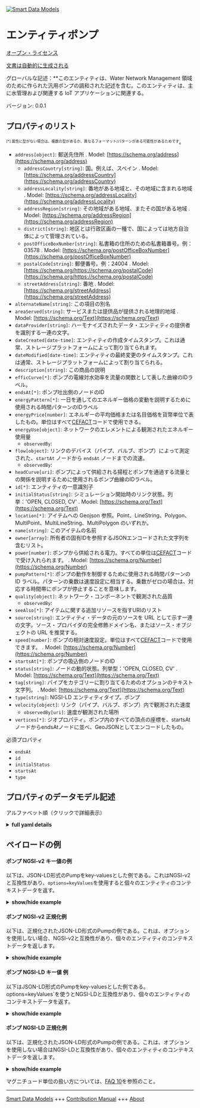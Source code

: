 <!-- 10-Header -->    
[![Smart Data Models](https://smartdatamodels.org/wp-content/uploads/2022/01/SmartDataModels_logo.png "Logo")](https://smartdatamodels.org)    
エンティティポンプ    
=========<!-- /10-Header -->    
<!-- 15-License -->    
[オープン・ライセンス](https://github.com/smart-data-models//dataModel.WaterDistributionManagementEPANET/blob/master/Pump/LICENSE.md)    
[文書は自動的に生成される](https://docs.google.com/presentation/d/e/2PACX-1vTs-Ng5dIAwkg91oTTUdt8ua7woBXhPnwavZ0FxgR8BsAI_Ek3C5q97Nd94HS8KhP-r_quD4H0fgyt3/pub?start=false&loop=false&delayms=3000#slide=id.gb715ace035_0_60)    
<!-- /15-License -->    
<!-- 20-Description -->    
グローバルな記述：**このエンティティは、Water Network Management 領域のために作られた汎用ポンプの調和された記述を含む。このエンティティは、主に水管理および関連する IoT アプリケーションに関連する。    
バージョン: 0.0.1    
<!-- /20-Description -->    
<!-- 30-PropertiesList -->    
## プロパティのリスト    
<sup><sub>[*] 属性に型がない場合は、複数の型があるか、異なるフォーマット/パターンがある可能性があるためです</sub></sup>。    
- `address[object]`: 郵送先住所  . Model: [https://schema.org/address](https://schema.org/address)	- `addressCountry[string]`: 国。例えば、スペイン  . Model: [https://schema.org/addressCountry](https://schema.org/addressCountry)    
	- `addressLocality[string]`: 番地がある地域と、その地域に含まれる地域  . Model: [https://schema.org/addressLocality](https://schema.org/addressLocality)    
	- `addressRegion[string]`: その地域がある地域、またその国がある地域  . Model: [https://schema.org/addressRegion](https://schema.org/addressRegion)    
	- `district[string]`: 地区とは行政区画の一種で、国によっては地方自治体によって管理されている。      
	- `postOfficeBoxNumber[string]`: 私書箱の住所のための私書箱番号。例：03578  . Model: [https://schema.org/postOfficeBoxNumber](https://schema.org/postOfficeBoxNumber)    
	- `postalCode[string]`: 郵便番号。例：24004  . Model: [https://schema.org/https://schema.org/postalCode](https://schema.org/https://schema.org/postalCode)    
	- `streetAddress[string]`: 番地  . Model: [https://schema.org/streetAddress](https://schema.org/streetAddress)    
- `alternateName[string]`: この項目の別名  - `areaServed[string]`: サービスまたは提供品が提供される地理的地域  . Model: [https://schema.org/Text](https://schema.org/Text)- `dataProvider[string]`: ハーモナイズされたデータ・エンティティの提供者を識別する一連の文字。  - `dateCreated[date-time]`: エンティティの作成タイムスタンプ。これは通常、ストレージプラットフォームによって割り当てられます。  - `dateModified[date-time]`: エンティティの最終変更のタイムスタンプ。これは通常、ストレージプラットフォームによって割り当てられる。  - `description[string]`: この商品の説明  - `efficCurve[*]`: ポンプの電線対水効率を流量の関数として表した曲線のIDラベル。  - `endsAt[*]`: ポンプ吐出側のノードのID  - `energyPattern[*]`: 一日を通してのエネルギー価格の変動を説明するために使用される時間パターンのIDラベル  - `energyPrice[number]`: エネルギーの平均価格または名目価格を貨幣単位で表したもの。単位はすべて[CEFACT](https://www.unece.org/cefact.html)コードで使用できる。  - `energyUse[object]`: ネットワークのエレメントによる観測されたエネルギー使用量  	- `observedBy`:       
- `flow[object]`: リンクのデバイス（パイプ、バルブ、ポンプ）によって測定された、`startAt` ノードから `endsAt` ノードまでの流速。  	- `observedBy`:       
- `headCurve[uri]`: ポンプによって供給される揚程とポンプを通過する流量との関係を説明するために使用されるポンプ曲線のIDラベル。  - `id[*]`: エンティティの一意識別子  - `initialStatus[string]`: シミュレーション開始時のリンク状態。列挙：'OPEN, CLOSED, CV'  . Model: [https://schema.org/Text](https://schema.org/Text)- `location[*]`: アイテムへの Geojson 参照。Point、LineString、Polygon、MultiPoint、MultiLineString、MultiPolygon のいずれか。  - `name[string]`: このアイテムの名前  - `owner[array]`: 所有者の固有IDを参照するJSONエンコードされた文字列を含むリスト。  - `power[number]`: ポンプから供給される電力。すべての単位は[CEFACT](https://www.unece.org/cefact.html)コードで受け入れられます。  . Model: [https://schema.org/Number](https://schema.org/Number)- `pumpPattern[*]`: ポンプの動作を制御するために使用される時間パターンの ID ラベル。パターンの乗数は速度設定に相当する。乗数がゼロの場合は、対応する時間帯にポンプが停止することを意味します。  - `quality[object]`: ネットワーク・コンポーネントで観測された品質  	- `observedBy`:       
- `seeAlso[*]`: アイテムに関する追加リソースを指すURIのリスト  - `source[string]`: エンティティ・データの元のソースを URL として示す一連の文字。ソース・プロバイダの完全修飾ドメイン名、またはソース・オブジェクトの URL を推奨する。  - `speed[number]`: ポンプの相対速度設定。単位はすべて[CEFACT](https://www.unece.org/cefact.html)コードで使用できます。  . Model: [https://schema.org/Number](https://schema.org/Number)- `startsAt[*]`: ポンプの吸込側のノードのID  - `status[string]`: ノードの動的状態。列挙型：'OPEN, CLOSED, CV'  . Model: [https://schema.org/Text](https://schema.org/Text)- `tag[string]`: パイプをカテゴリーに割り当てるためのオプションのテキスト文字列。  . Model: [https://schema.org/Text](https://schema.org/Text)- `type[string]`: NGSI-LD エンティティタイプ。ポンプ  - `velocity[object]`: リンク（パイプ、バルブ、ポンプ）内で観測された速度  	- `observedBy[uri]`: 速度が観測された場所      
- `vertices[*]`: ジオプロパティ。ポンプ内のすべての頂点の座標を、startsAtノードからendsAtノードに並べ、GeoJSONとしてエンコードしたもの。  <!-- /30-PropertiesList -->    
<!-- 35-RequiredProperties -->    
必須プロパティ    
- `endsAt`  - `id`  - `initialStatus`  - `startsAt`  - `type`  <!-- /35-RequiredProperties -->    
<!-- 40-RequiredProperties -->    
<!-- /40-RequiredProperties -->    
<!-- 50-DataModelHeader -->    
## プロパティのデータモデル記述    
アルファベット順（クリックで詳細表示）    
<!-- /50-DataModelHeader -->    
<!-- 60-ModelYaml -->    
<details><summary><strong>full yaml details</strong></summary>      
```yaml    
Pump:      
  description: This entity contains a harmonised description of a generic pump made for the Water Network Management domain. This entity is primarily associated with the water management vertical and related IoT applications.      
  properties:      
    address:      
      description: The mailing address      
      properties:      
        addressCountry:      
          description: 'The country. For example, Spain'      
          type: string      
          x-ngsi:      
            model: https://schema.org/addressCountry      
            type: Property      
        addressLocality:      
          description: 'The locality in which the street address is, and which is in the region'      
          type: string      
          x-ngsi:      
            model: https://schema.org/addressLocality      
            type: Property      
        addressRegion:      
          description: 'The region in which the locality is, and which is in the country'      
          type: string      
          x-ngsi:      
            model: https://schema.org/addressRegion      
            type: Property      
        district:      
          description: 'A district is a type of administrative division that, in some countries, is managed by the local government'      
          type: string      
          x-ngsi:      
            type: Property      
        postOfficeBoxNumber:      
          description: 'The post office box number for PO box addresses. For example, 03578'      
          type: string      
          x-ngsi:      
            model: https://schema.org/postOfficeBoxNumber      
            type: Property      
        postalCode:      
          description: 'The postal code. For example, 24004'      
          type: string      
          x-ngsi:      
            model: https://schema.org/https://schema.org/postalCode      
            type: Property      
        streetAddress:      
          description: The street address      
          type: string      
          x-ngsi:      
            model: https://schema.org/streetAddress      
            type: Property      
        streetNr:      
          description: Number identifying a specific property on a public street      
          type: string      
          x-ngsi:      
            type: Property      
      type: object      
      x-ngsi:      
        model: https://schema.org/address      
        type: Property      
    alternateName:      
      description: An alternative name for this item      
      type: string      
      x-ngsi:      
        type: Property      
    areaServed:      
      description: The geographic area where a service or offered item is provided      
      type: string      
      x-ngsi:      
        model: https://schema.org/Text      
        type: Property      
    dataProvider:      
      description: A sequence of characters identifying the provider of the harmonised data entity      
      type: string      
      x-ngsi:      
        type: Property      
    dateCreated:      
      description: Entity creation timestamp. This will usually be allocated by the storage platform      
      format: date-time      
      type: string      
      x-ngsi:      
        type: Property      
    dateModified:      
      description: Timestamp of the last modification of the entity. This will usually be allocated by the storage platform      
      format: date-time      
      type: string      
      x-ngsi:      
        type: Property      
    description:      
      description: A description of this item      
      type: string      
      x-ngsi:      
        type: Property      
    efficCurve:      
      anyOf:      
        - description: Identifier format of any NGSI entity      
          maxLength: 256      
          minLength: 1      
          pattern: ^[\w\-\.\{\}\$\+\*\[\]`|~^@!,:\\]+$      
          type: string      
          x-ngsi:      
            type: Property      
        - description: Identifier format of any NGSI entity      
          format: uri      
          type: string      
          x-ngsi:      
            type: Property      
      description: The ID label of the curve that represents the pump's wire-to-water efficiency as a function of flow rate      
      x-ngsi:      
        type: Relationship      
    endsAt:      
      anyOf:      
        - description: Identifier format of any NGSI entity      
          maxLength: 256      
          minLength: 1      
          pattern: ^[\w\-\.\{\}\$\+\*\[\]`|~^@!,:\\]+$      
          type: string      
          x-ngsi:      
            type: Property      
        - description: Identifier format of any NGSI entity      
          format: uri      
          type: string      
          x-ngsi:      
            type: Property      
      description: The ID of the node on the discharge side of the pump      
      x-ngsi:      
        type: Relationship      
    energyPattern:      
      anyOf:      
        - description: Identifier format of any NGSI entity      
          maxLength: 256      
          minLength: 1      
          pattern: ^[\w\-\.\{\}\$\+\*\[\]`|~^@!,:\\]+$      
          type: string      
          x-ngsi:      
            type: Property      
        - description: Identifier format of any NGSI entity      
          format: uri      
          type: string      
          x-ngsi:      
            type: Property      
      description: The ID label of the time pattern used to describe the variation in energy price throughout the day      
      x-ngsi:      
        type: Relationship      
    energyPrice:      
      description: 'The average or nominal price of energy in monetary units. All units are accepted in [CEFACT](https://www.unece.org/cefact.html) code'      
      type: number      
      x-ngsi:      
        type: Property      
        units: No unit      
    energyUse:      
      description: Observed energy use by the element of the network      
      properties:      
        observedBy:      
          anyOf:      
            - description: Identifier format of any NGSI entity      
              maxLength: 256      
              minLength: 1      
              pattern: ^[\w\-\.\{\}\$\+\*\[\]`|~^@!,:\\]+$      
              type: string      
              x-ngsi:      
                type: Property      
            - description: Identifier format of any NGSI entity      
              format: uri      
              type: string      
              x-ngsi:      
                type: Property      
        value:      
          description: Numerical value of the use of Energy      
          type: number      
          x-ngsi:      
            type: Property      
      type: object      
      x-ngsi:      
        type: Property      
    flow:      
      description: 'Rate of flow from `startsAt` node to `endsAt` node, measured by a device at the link (pipe, valve or pump)'      
      properties:      
        observedBy:      
          anyOf:      
            - description: Identifier format of any NGSI entity      
              maxLength: 256      
              minLength: 1      
              pattern: ^[\w\-\.\{\}\$\+\*\[\]`|~^@!,:\\]+$      
              type: string      
              x-ngsi:      
                type: Property      
            - description: Identifier format of any NGSI entity      
              format: uri      
              type: string      
              x-ngsi:      
                type: Property      
        value:      
          description: Value of the flow      
          type: number      
          x-ngsi:      
            type: Property      
      type: object      
      x-ngsi:      
        type: Property      
    headCurve:      
      description: The ID label of the pump curve used to describe the relationship between the head delivered by the pump and the flow through the Pump      
      format: uri      
      type: string      
      x-ngsi:      
        type: Relationship      
    id:      
      anyOf:      
        - description: Identifier format of any NGSI entity      
          maxLength: 256      
          minLength: 1      
          pattern: ^[\w\-\.\{\}\$\+\*\[\]`|~^@!,:\\]+$      
          type: string      
          x-ngsi:      
            type: Property      
        - description: Identifier format of any NGSI entity      
          format: uri      
          type: string      
          x-ngsi:      
            type: Property      
      description: Unique identifier of the entity      
      x-ngsi:      
        type: Property      
    initialStatus:      
      description: 'The link status at the start of the simulation. Enum:''OPEN, CLOSED, CV'''      
      enum:      
        - OPEN      
        - CLOSED      
        - CV      
      type: string      
      x-ngsi:      
        model: https://schema.org/Text      
        type: Property      
    location:      
      description: 'Geojson reference to the item. It can be Point, LineString, Polygon, MultiPoint, MultiLineString or MultiPolygon'      
      oneOf:      
        - description: Geojson reference to the item. Point      
          properties:      
            bbox:      
              items:      
                type: number      
              minItems: 4      
              type: array      
            coordinates:      
              items:      
                type: number      
              minItems: 2      
              type: array      
            type:      
              enum:      
                - Point      
              type: string      
          required:      
            - type      
            - coordinates      
          title: GeoJSON Point      
          type: object      
          x-ngsi:      
            type: GeoProperty      
        - description: Geojson reference to the item. LineString      
          properties:      
            bbox:      
              items:      
                type: number      
              minItems: 4      
              type: array      
            coordinates:      
              items:      
                items:      
                  type: number      
                minItems: 2      
                type: array      
              minItems: 2      
              type: array      
            type:      
              enum:      
                - LineString      
              type: string      
          required:      
            - type      
            - coordinates      
          title: GeoJSON LineString      
          type: object      
          x-ngsi:      
            type: GeoProperty      
        - description: Geojson reference to the item. Polygon      
          properties:      
            bbox:      
              items:      
                type: number      
              minItems: 4      
              type: array      
            coordinates:      
              items:      
                items:      
                  items:      
                    type: number      
                  minItems: 2      
                  type: array      
                minItems: 4      
                type: array      
              type: array      
            type:      
              enum:      
                - Polygon      
              type: string      
          required:      
            - type      
            - coordinates      
          title: GeoJSON Polygon      
          type: object      
          x-ngsi:      
            type: GeoProperty      
        - description: Geojson reference to the item. MultiPoint      
          properties:      
            bbox:      
              items:      
                type: number      
              minItems: 4      
              type: array      
            coordinates:      
              items:      
                items:      
                  type: number      
                minItems: 2      
                type: array      
              type: array      
            type:      
              enum:      
                - MultiPoint      
              type: string      
          required:      
            - type      
            - coordinates      
          title: GeoJSON MultiPoint      
          type: object      
          x-ngsi:      
            type: GeoProperty      
        - description: Geojson reference to the item. MultiLineString      
          properties:      
            bbox:      
              items:      
                type: number      
              minItems: 4      
              type: array      
            coordinates:      
              items:      
                items:      
                  items:      
                    type: number      
                  minItems: 2      
                  type: array      
                minItems: 2      
                type: array      
              type: array      
            type:      
              enum:      
                - MultiLineString      
              type: string      
          required:      
            - type      
            - coordinates      
          title: GeoJSON MultiLineString      
          type: object      
          x-ngsi:      
            type: GeoProperty      
        - description: Geojson reference to the item. MultiLineString      
          properties:      
            bbox:      
              items:      
                type: number      
              minItems: 4      
              type: array      
            coordinates:      
              items:      
                items:      
                  items:      
                    items:      
                      type: number      
                    minItems: 2      
                    type: array      
                  minItems: 4      
                  type: array      
                type: array      
              type: array      
            type:      
              enum:      
                - MultiPolygon      
              type: string      
          required:      
            - type      
            - coordinates      
          title: GeoJSON MultiPolygon      
          type: object      
          x-ngsi:      
            type: GeoProperty      
      x-ngsi:      
        type: GeoProperty      
    name:      
      description: The name of this item      
      type: string      
      x-ngsi:      
        type: Property      
    owner:      
      description: A List containing a JSON encoded sequence of characters referencing the unique Ids of the owner(s)      
      items:      
        anyOf:      
          - description: Identifier format of any NGSI entity      
            maxLength: 256      
            minLength: 1      
            pattern: ^[\w\-\.\{\}\$\+\*\[\]`|~^@!,:\\]+$      
            type: string      
            x-ngsi:      
              type: Property      
          - description: Identifier format of any NGSI entity      
            format: uri      
            type: string      
            x-ngsi:      
              type: Property      
        description: Unique identifier of the entity      
        x-ngsi:      
          type: Property      
      type: array      
      x-ngsi:      
        type: Property      
    power:      
      description: 'The power supplied by the pump. All units are accepted in [CEFACT](https://www.unece.org/cefact.html) code'      
      type: number      
      x-ngsi:      
        model: https://schema.org/Number      
        type: Property      
        units: KiloWatt      
    pumpPattern:      
      anyOf:      
        - description: Identifier format of any NGSI entity      
          maxLength: 256      
          minLength: 1      
          pattern: ^[\w\-\.\{\}\$\+\*\[\]`|~^@!,:\\]+$      
          type: string      
          x-ngsi:      
            type: Property      
        - description: Identifier format of any NGSI entity      
          format: uri      
          type: string      
          x-ngsi:      
            type: Property      
      description: The ID label of a time pattern used to control the pump's operation. The multipliers of the pattern are equivalent to speed settings. A multiplier of zero implies that the pump will be shut off during the corresponding time period      
      x-ngsi:      
        type: Relationship      
    quality:      
      description: Observed quality in the network component      
      properties:      
        observedBy:      
          anyOf:      
            - description: Identifier format of any NGSI entity      
              maxLength: 256      
              minLength: 1      
              pattern: ^[\w\-\.\{\}\$\+\*\[\]`|~^@!,:\\]+$      
              type: string      
              x-ngsi:      
                type: Property      
            - description: Identifier format of any NGSI entity      
              format: uri      
              type: string      
              x-ngsi:      
                type: Property      
        value:      
          description: Numerical value of the quality      
          type: number      
          x-ngsi:      
            type: Property      
      type: object      
      x-ngsi:      
        type: Property      
    seeAlso:      
      description: list of uri pointing to additional resources about the item      
      oneOf:      
        - items:      
            format: uri      
            type: string      
          minItems: 1      
          type: array      
        - format: uri      
          type: string      
      x-ngsi:      
        type: Property      
    source:      
      description: 'A sequence of characters giving the original source of the entity data as a URL. Recommended to be the fully qualified domain name of the source provider, or the URL to the source object'      
      type: string      
      x-ngsi:      
        type: Property      
    speed:      
      description: 'The relative speed setting of the Pump. All units are accepted in [CEFACT](https://www.unece.org/cefact.html) code'      
      type: number      
      x-ngsi:      
        model: https://schema.org/Number      
        type: Property      
        units: Metre per Second      
    startsAt:      
      anyOf:      
        - description: Identifier format of any NGSI entity      
          maxLength: 256      
          minLength: 1      
          pattern: ^[\w\-\.\{\}\$\+\*\[\]`|~^@!,:\\]+$      
          type: string      
          x-ngsi:      
            type: Property      
        - description: Identifier format of any NGSI entity      
          format: uri      
          type: string      
          x-ngsi:      
            type: Property      
      description: The ID of the node on the suction side of the pump      
      x-ngsi:      
        type: Relationship      
    status:      
      description: 'The dynamic state of the node. Enum:''OPEN, CLOSED, CV'''      
      enum:      
        - OPEN      
        - CLOSED      
        - CV      
      type: string      
      x-ngsi:      
        model: https://schema.org/Text      
        type: Property      
    tag:      
      description: 'An optional text string used to assign the pipe to a category, perhaps one based on age or material'      
      type: string      
      x-ngsi:      
        model: https://schema.org/Text      
        type: Property      
    type:      
      description: NGSI-LD Entity Type. It must be equal to Pump      
      enum:      
        - Pump      
      type: string      
      x-ngsi:      
        type: Property      
    velocity:      
      description: 'Observed velocity in the link (pipe, valve or pump)'      
      properties:      
        observedBy:      
          description: Where the velocity has been observed      
          format: uri      
          type: string      
          x-ngsi:      
            type: Property      
        value:      
          description: Value of the velocity      
          type: number      
          x-ngsi:      
            type: Property      
      type: object      
      x-ngsi:      
        type: Property      
    vertices:      
      description: 'Geoproperty. Coordinates of all vertices in the pump, ordered from the startsAt node to the endsAt node and encoded as a GeoJSON '      
      oneOf:      
        - $id: https://geojson.org/schema/MultiPoint.json      
          $schema: "http://json-schema.org/draft-07/schema#"      
          properties:      
            bbox:      
              items:      
                type: number      
              minItems: 4      
              type: array      
            coordinates:      
              items:      
                items:      
                  type: number      
                minItems: 2      
                type: array      
              type: array      
            type:      
              enum:      
                - MultiPoint      
              type: string      
          required:      
            - type      
            - coordinates      
          title: GeoJSON MultiPoint      
          type: object      
        - $id: https://geojson.org/schema/Point.json      
          $schema: "http://json-schema.org/draft-07/schema#"      
          properties:      
            bbox:      
              items:      
                type: number      
              minItems: 4      
              type: array      
            coordinates:      
              items:      
                type: number      
              minItems: 2      
              type: array      
            type:      
              enum:      
                - Point      
              type: string      
          required:      
            - type      
            - coordinates      
          title: GeoJSON Point      
          type: object      
  required:      
    - id      
    - type      
    - initialStatus      
    - startsAt      
    - endsAt      
  type: object      
  x-derived-from: ""      
  x-disclaimer: 'Redistribution and use in source and binary forms, with or without modification, are permitted  provided that the license conditions are met. Copyleft (c) 2022 Contributors to Smart Data Models Program'      
  x-license-url: https://github.com/smart-data-models/dataModel.WaterDistributionManagementEPANET/blob/master/Pump/LICENSE.md      
  x-model-schema: https://smart-data-models.github.io/dataModel.WaterDistributionManagementEPANET/Pump/schema.json      
  x-model-tags: FIWARE4WATER      
  x-version: 0.0.1      
```    
</details>      
<!-- /60-ModelYaml -->    
<!-- 70-MiddleNotes -->    
<!-- /70-MiddleNotes -->    
<!-- 80-Examples -->    
## ペイロードの例    
#### ポンプ NGSI-v2 キー値の例    
以下は、JSON-LD形式のPumpをkey-valuesとした例である。これはNGSI-v2と互換性があり、`options=keyValues`を使用すると個々のエンティティのコンテキストデータを返す。    
<details><summary><strong>show/hide example</strong></summary>      
```json  
{  
  "id": "85zhnf58-0d4c-h4g854g-b7d0-3310klm",  
  "type": "Pump",  
  "initialStatus": "OPEN",  
  "status": "OPEN",  
  "power": 100,  
  "speed": 1.2,  
  "startsAt": "63fe7d79-0d4c-4da9-b7d0-3340efa0656a",  
  "endsAt": "1863179e-3768-4480-9167-ff21f870dd19",  
  "tag": "DMA1",  
  "pumpPattern": "fbcb5fc8-8ca3-4533-a2eb-34bc89262190",  
  "efficCurve": "fbcb5fc8-8ca3-4533-a2eb-34bc89262190",  
  "energyPrice": 0.8,  
  "energyPattern": "fbcb5fc8-8ca3-4533-a2eb-34bc89262190"  
}  
```  
</details>    
#### ポンプ NGSI-v2 正規化例    
以下は、正規化されたJSON-LD形式のPumpの例である。これは、オプションを使用しない場合、NGSI-v2と互換性があり、個々のエンティティのコンテキストデータを返します。    
<details><summary><strong>show/hide example</strong></summary>      
```json  
{  
  "id": "85zhnf58-0d4c-h4g854g-b7d0-3310klm",  
  "type": "Pump",  
  "initialStatus": {  
    "type": "Text",  
    "value": "OPEN"  
  },  
  "status": {  
    "type": "Text",  
    "value": "OPEN"  
  },  
  "power": {  
    "type": "Number",  
    "value": 100  
  },  
  "speed": {  
    "type": "Number",  
    "value": 1.2  
  },  
  "startsAt": {  
    "type": "Text",  
    "value": "63fe7d79-0d4c-4da9-b7d0-3340efa0656a"  
  },  
  "endsAt": {  
    "type": "Text",  
    "value": "1863179e-3768-4480-9167-ff21f870dd19"  
  },  
  "tag": {  
    "type": "Text",  
    "value": "DMA1"  
  },  
  "pumpPattern": {  
    "type": "Text",  
    "value": "fbcb5fc8-8ca3-4533-a2eb-34bc89262190"  
  },  
  "efficCurve": {  
    "type": "Text",  
    "value": "fbcb5fc8-8ca3-4533-a2eb-34bc89262190"  
  },  
  "energyPrice": {  
    "type": "Number",  
    "value": 0.8  
  },  
  "energyPattern": {  
    "type": "Text",  
    "value": "fbcb5fc8-8ca3-4533-a2eb-34bc89262190"  
  },  
  "flow": {  
    "type": "StructuredValue",  
    "value": {  
      "value": 20,  
      "observedBy": "device-9845A"  
    }  
  },  
  "velocity": {  
    "type": "StructuredValue",  
    "value": {  
      "value": 2,  
      "observedBy": "device-9845A"  
    }  
  },  
  "quality": {  
    "type": "StructuredValue",  
    "value": {  
      "value": 0.5,  
      "observedBy": "device-9845A"  
    }  
  },  
  "energyUse": {  
    "type": "StructuredValue",  
    "value": {  
      "value": 50,  
      "observedBy": "device-9845A"  
    }  
  }  
}  
```  
</details>    
#### ポンプ NGSI-LD キー値 例    
以下はJSON-LD形式のPumpをkey-valuesとした例である。options=keyValues`を使うとNGSI-LDと互換性があり、個々のエンティティのコンテキストデータを返す。    
<details><summary><strong>show/hide example</strong></summary>      
```json  
{  
  "id": "urn:ngsi-ld:Pump:85zhnf58-0d4c-h4g854g-b7d0-3310klm",  
  "type": "Pump",  
  "createdAt": "2020-03-02T15:42:00Z",  
  "efficCurve": "urn:ngsi-ld:Curve:fbcb5fc8-8ca3-4533-a2eb-34bc89262190",  
  "endsAt": "urn:ngsi-ld:Reservoir:1863179e-3768-4480-9167-ff21f870dd19",  
  "energyPattern": "urn:ngsi-ld:Pattern:fbcb5fc8-8ca3-4533-a2eb-34bc89262190",  
  "energyPrice": 0.8,  
  "initialStatus": "OPEN",  
  "modifiedAt": "2020-03-02T15:45:00Z",  
  "power": 100,  
  "pumpPattern": "urn:ngsi-ld:Pattern:fbcb5fc8-8ca3-4533-a2eb-34bc89262190",  
  "speed": 1.2,  
  "startsAt": "urn:ngsi-ld:Junction:63fe7d79-0d4c-4da9-b7d0-3340efa0656a",  
  "status": "OPEN",  
  "tag": "DMA1",  
  "@context": [  
    "https://raw.githubusercontent.com/smart-data-models/data-models/master/context.jsonld",  
    "https://raw.githubusercontent.com/smart-data-models/dataModel.WaterDistributionManagementEPANET/master/context.jsonld"  
  ]  
}  
```  
</details>    
#### ポンプ NGSI-LD 正規化例    
以下は、正規化されたJSON-LD形式のPumpの例である。これは、オプションを使用しない場合はNGSI-LDと互換性があり、個々のエンティティのコンテキストデータを返します。    
<details><summary><strong>show/hide example</strong></summary>      
```json  
{  
  "id": "urn:ngsi-ld:Pump:85zhnf58-0d4c-h4g854g-b7d0-3310klm",  
  "type": "Pump",  
  "efficCurve": {  
    "type": "Relationship",  
    "object": "urn:ngsi-ld:Curve:fbcb5fc8-8ca3-4533-a2eb-34bc89262190"  
  },  
  "endsAt": {  
    "type": "Relationship",  
    "object": "urn:ngsi-ld:Reservoir:1863179e-3768-4480-9167-ff21f870dd19"  
  },  
  "energyPattern": {  
    "type": "Relationship",  
    "object": "urn:ngsi-ld:Pattern:fbcb5fc8-8ca3-4533-a2eb-34bc89262190"  
  },  
  "energyPrice": {  
    "type": "Property",  
    "value": 0.8,  
    "unitCode": "C62"  
  },  
  "energyUse": {  
    "type": "Property",  
    "value": {  
      "type": "Property",  
      "value": 50,  
      "unitCode": "KWT"  
    },  
    "observedBy": {  
      "type": "Relationship",  
      "object": "urn:ngsi-ld:Device:device-9845A"  
    }  
  },  
  "flow": {  
    "type": "Property",  
    "value": {  
      "value": 20,  
      "unitCode": "G51"  
    },  
    "observedBy": {  
      "object": "urn:ngsi-ld:Device:device-9845A",  
      "type": "Relationship"  
    }  
  },  
  "initialStatus": {  
    "type": "Property",  
    "value": "OPEN"  
  },  
  "power": {  
    "type": "Property",  
    "value": 100,  
    "unitCode": "KWT"  
  },  
  "pumpPattern": {  
    "type": "Relationship",  
    "object": "urn:ngsi-ld:Pattern:fbcb5fc8-8ca3-4533-a2eb-34bc89262190"  
  },  
  "quality": {  
    "type": "Property",  
    "value": {  
      "type": "Property",  
      "value": 0.5,  
      "unitCode": "F27"  
    },  
    "observedBy": {  
      "type": "Relationship",  
      "object": "urn:ngsi-ld:Device:device-9845A"  
    }  
  },  
  "speed": {  
    "type": "Property",  
    "value": 1.2,  
    "unitCode": "MTS"  
  },  
  "startsAt": {  
    "type": "Relationship",  
    "object": "urn:ngsi-ld:Junction:63fe7d79-0d4c-4da9-b7d0-3340efa0656a"  
  },  
  "status": {  
    "type": "Property",  
    "value": "OPEN"  
  },  
  "tag": {  
    "type": "Property",  
    "value": "DMA1"  
  },  
  "velocity": {  
    "type": "Property",  
    "value": {  
      "type": "Property",  
      "value": 2,  
      "unitCode": "MTS"  
    },  
    "observedBy": {  
      "type": "Relationship",  
      "object": "urn:ngsi-ld:Device:device-9845A"  
    }  
  },  
  "vertices": {  
    "type": "GeoProperty",  
    "value": {  
      "type": "MultiPoint",  
      "coordinates": [  
        [  
          24.40623,  
          60.17966  
        ],  
        [  
          24.50623,  
          60.27966  
        ]  
      ]  
    }  
  },  
  "@context": [  
    "https://raw.githubusercontent.com/smart-data-models/dataModel.WaterDistributionManagementEPANET/master/context.jsonld"  
  ]  
}  
```  
</details><!-- /80-Examples -->    
<!-- 90-FooterNotes -->    
<!-- /90-FooterNotes -->    
<!-- 95-Units -->    
マグニチュード単位の扱い方については、[FAQ 10](https://smartdatamodels.org/index.php/faqs/)を参照のこと。    
<!-- /95-Units -->    
<!-- 97-LastFooter -->    
---    
[Smart Data Models](https://smartdatamodels.org) +++ [Contribution Manual](https://bit.ly/contribution_manual) +++ [About](https://bit.ly/Introduction_SDM)<!-- /97-LastFooter -->    
